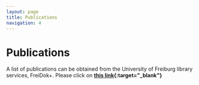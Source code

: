 ```yaml
---
layout: page
title: Publications
navigation: 4
---
```


# Publications

A list of publications can be obtained from the University of Freiburg library services, FreiDok+.
Please click on **[this link](https://freidok.uni-freiburg.de/report/?persId=29528,17284&type=pers&yearFrom=2019&yearTo=2024&lang=de){:target="_blank"}**

